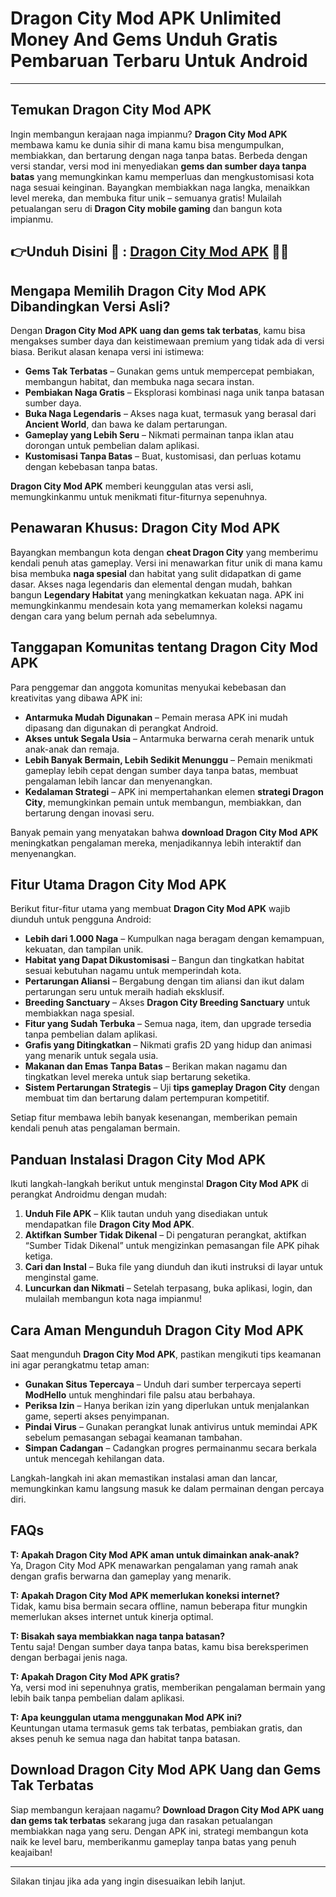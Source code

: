 # Dragon City Mod APK Unlimited Money And Gems Unduh Gratis Pembaruan Terbaru Untuk Android 

---

## Temukan Dragon City Mod APK

Ingin membangun kerajaan naga impianmu? **Dragon City Mod APK** membawa kamu ke dunia sihir di mana kamu bisa mengumpulkan, membiakkan, dan bertarung dengan naga tanpa batas. Berbeda dengan versi standar, versi mod ini menyediakan **gems dan sumber daya tanpa batas** yang memungkinkan kamu memperluas dan mengkustomisasi kota naga sesuai keinginan. Bayangkan membiakkan naga langka, menaikkan level mereka, dan membuka fitur unik – semuanya gratis! Mulailah petualangan seru di **Dragon City mobile gaming** dan bangun kota impianmu.


## 👉Unduh Disini 🐉 : [Dragon City Mod APK](https://modhello.com/dragon-city/) 👌🏻

## Mengapa Memilih Dragon City Mod APK Dibandingkan Versi Asli?

Dengan **Dragon City Mod APK uang dan gems tak terbatas**, kamu bisa mengakses sumber daya dan keistimewaan premium yang tidak ada di versi biasa. Berikut alasan kenapa versi ini istimewa:

- **Gems Tak Terbatas** – Gunakan gems untuk mempercepat pembiakan, membangun habitat, dan membuka naga secara instan.
- **Pembiakan Naga Gratis** – Eksplorasi kombinasi naga unik tanpa batasan sumber daya.
- **Buka Naga Legendaris** – Akses naga kuat, termasuk yang berasal dari **Ancient World**, dan bawa ke dalam pertarungan.
- **Gameplay yang Lebih Seru** – Nikmati permainan tanpa iklan atau dorongan untuk pembelian dalam aplikasi.
- **Kustomisasi Tanpa Batas** – Buat, kustomisasi, dan perluas kotamu dengan kebebasan tanpa batas.

**Dragon City Mod APK** memberi keunggulan atas versi asli, memungkinkanmu untuk menikmati fitur-fiturnya sepenuhnya.

## Penawaran Khusus: Dragon City Mod APK

Bayangkan membangun kota dengan **cheat Dragon City** yang memberimu kendali penuh atas gameplay. Versi ini menawarkan fitur unik di mana kamu bisa membuka **naga spesial** dan habitat yang sulit didapatkan di game dasar. Akses naga legendaris dan elemental dengan mudah, bahkan bangun **Legendary Habitat** yang meningkatkan kekuatan naga. APK ini memungkinkanmu mendesain kota yang memamerkan koleksi nagamu dengan cara yang belum pernah ada sebelumnya.

## Tanggapan Komunitas tentang Dragon City Mod APK

Para penggemar dan anggota komunitas menyukai kebebasan dan kreativitas yang dibawa APK ini:

- **Antarmuka Mudah Digunakan** – Pemain merasa APK ini mudah dipasang dan digunakan di perangkat Android.
- **Akses untuk Segala Usia** – Antarmuka berwarna cerah menarik untuk anak-anak dan remaja.
- **Lebih Banyak Bermain, Lebih Sedikit Menunggu** – Pemain menikmati gameplay lebih cepat dengan sumber daya tanpa batas, membuat pengalaman lebih lancar dan menyenangkan.
- **Kedalaman Strategi** – APK ini mempertahankan elemen **strategi Dragon City**, memungkinkan pemain untuk membangun, membiakkan, dan bertarung dengan inovasi seru.

Banyak pemain yang menyatakan bahwa **download Dragon City Mod APK** meningkatkan pengalaman mereka, menjadikannya lebih interaktif dan menyenangkan.

## Fitur Utama Dragon City Mod APK

Berikut fitur-fitur utama yang membuat **Dragon City Mod APK** wajib diunduh untuk pengguna Android:

- **Lebih dari 1.000 Naga** – Kumpulkan naga beragam dengan kemampuan, kekuatan, dan tampilan unik.
- **Habitat yang Dapat Dikustomisasi** – Bangun dan tingkatkan habitat sesuai kebutuhan nagamu untuk memperindah kota.
- **Pertarungan Aliansi** – Bergabung dengan tim aliansi dan ikut dalam pertarungan seru untuk meraih hadiah eksklusif.
- **Breeding Sanctuary** – Akses **Dragon City Breeding Sanctuary** untuk membiakkan naga spesial.
- **Fitur yang Sudah Terbuka** – Semua naga, item, dan upgrade tersedia tanpa pembelian dalam aplikasi.
- **Grafis yang Ditingkatkan** – Nikmati grafis 2D yang hidup dan animasi yang menarik untuk segala usia.
- **Makanan dan Emas Tanpa Batas** – Berikan makan nagamu dan tingkatkan level mereka untuk siap bertarung seketika.
- **Sistem Pertarungan Strategis** – Uji **tips gameplay Dragon City** dengan membuat tim dan bertarung dalam pertempuran kompetitif.

Setiap fitur membawa lebih banyak kesenangan, memberikan pemain kendali penuh atas pengalaman bermain.

## Panduan Instalasi Dragon City Mod APK

Ikuti langkah-langkah berikut untuk menginstal **Dragon City Mod APK** di perangkat Androidmu dengan mudah:

1. **Unduh File APK** – Klik tautan unduh yang disediakan untuk mendapatkan file **Dragon City Mod APK**.
2. **Aktifkan Sumber Tidak Dikenal** – Di pengaturan perangkat, aktifkan “Sumber Tidak Dikenal” untuk mengizinkan pemasangan file APK pihak ketiga.
3. **Cari dan Instal** – Buka file yang diunduh dan ikuti instruksi di layar untuk menginstal game.
4. **Luncurkan dan Nikmati** – Setelah terpasang, buka aplikasi, login, dan mulailah membangun kota naga impianmu!

## Cara Aman Mengunduh Dragon City Mod APK

Saat mengunduh **Dragon City Mod APK**, pastikan mengikuti tips keamanan ini agar perangkatmu tetap aman:

- **Gunakan Situs Tepercaya** – Unduh dari sumber terpercaya seperti **ModHello** untuk menghindari file palsu atau berbahaya.
- **Periksa Izin** – Hanya berikan izin yang diperlukan untuk menjalankan game, seperti akses penyimpanan.
- **Pindai Virus** – Gunakan perangkat lunak antivirus untuk memindai APK sebelum pemasangan sebagai keamanan tambahan.
- **Simpan Cadangan** – Cadangkan progres permainanmu secara berkala untuk mencegah kehilangan data.

Langkah-langkah ini akan memastikan instalasi aman dan lancar, memungkinkan kamu langsung masuk ke dalam permainan dengan percaya diri.

## FAQs

**T: Apakah Dragon City Mod APK aman untuk dimainkan anak-anak?**  
Ya, Dragon City Mod APK menawarkan pengalaman yang ramah anak dengan grafis berwarna dan gameplay yang menarik.

**T: Apakah Dragon City Mod APK memerlukan koneksi internet?**  
Tidak, kamu bisa bermain secara offline, namun beberapa fitur mungkin memerlukan akses internet untuk kinerja optimal.

**T: Bisakah saya membiakkan naga tanpa batasan?**  
Tentu saja! Dengan sumber daya tanpa batas, kamu bisa bereksperimen dengan berbagai jenis naga.

**T: Apakah Dragon City Mod APK gratis?**  
Ya, versi mod ini sepenuhnya gratis, memberikan pengalaman bermain yang lebih baik tanpa pembelian dalam aplikasi.

**T: Apa keunggulan utama menggunakan Mod APK ini?**  
Keuntungan utama termasuk gems tak terbatas, pembiakan gratis, dan akses penuh ke semua naga dan habitat tanpa batasan.

## Download Dragon City Mod APK Uang dan Gems Tak Terbatas

Siap membangun kerajaan nagamu? **Download Dragon City Mod APK uang dan gems tak terbatas** sekarang juga dan rasakan petualangan membiakkan naga yang seru. Dengan APK ini, strategi membangun kota naik ke level baru, memberikanmu gameplay tanpa batas yang penuh keajaiban!

--- 

Silakan tinjau jika ada yang ingin disesuaikan lebih lanjut.
